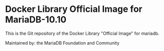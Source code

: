 # Docker Library Official Image for MariaDB-10.10
This is the Git repository of the Docker Library "Official Image" for mariadb.

Maintained by: the MariaDB Foundation and Community